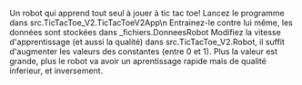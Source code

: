 Un robot qui apprend tout seul à jouer à tic tac toe! Lancez le programme dans src.TicTacToe_V2.TicTacToeV2App\n
Entrainez-le contre lui même, les données sont stockées dans _fichiers.DonneesRobot
Modifiez la vitesse d'apprentissage (et aussi la qualité) dans src.TicTacToe_V2.Robot, il suffit d'augmenter les valeurs des constantes (entre 0 et 1).
Plus la valeur est grande, plus le robot va avoir un aprentissage rapide mais de qualité inferieur, et inversement.
